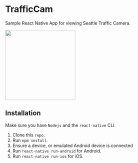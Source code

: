 # TrafficCam
  Sample React Native App for viewing Seattle Traffic Camera.  

  <img src="images/Seattle_Traffic_Cam_Android.gif" width="224px">

## Installation

  Make sure you have `Nodejs` and the `react-native` CLI.
  

1. Clone this `repo`.
2. Run `npm install`.
3. Ensure a device, or emulated Android device is connected
4. Run `react-native run-android` for Android.
5. Run `react-native run-ios` for iOS. 




